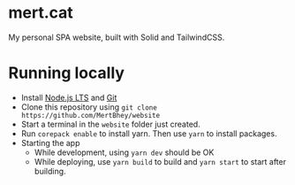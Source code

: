 # mert.cat
My personal SPA website, built with Solid and TailwindCSS.

# Running locally
- Install [Node.js LTS](https://nodejs.org/) and [Git](https://git-scm.com/downloads)
- Clone this repository using `git clone https://github.com/MertBhey/website`
- Start a terminal in the `website` folder just created.
- Run `corepack enable` to install yarn. Then use `yarn` to install packages.
- Starting the app
  - While development, using `yarn dev` should be OK
  - While deploying, use `yarn build` to build and `yarn start` to start after building.
